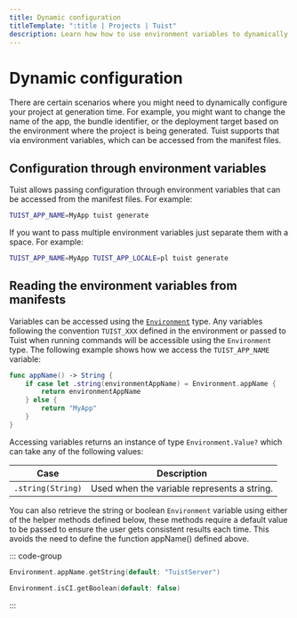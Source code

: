 ```yaml
---
title: Dynamic configuration
titleTemplate: ":title | Projects | Tuist"
description: Learn how how to use environment variables to dynamically configure your project.
---
```


# Dynamic configuration

There are certain scenarios where you might need to dynamically configure your project at generation time. For example, you might want to change the name of the app, the bundle identifier, or the deployment target based on the environment where the project is being generated. Tuist supports that via environment variables, which can be accessed from the manifest files.

## Configuration through environment variables

Tuist allows passing configuration through environment variables that can be accessed from the manifest files. For example:

```bash
TUIST_APP_NAME=MyApp tuist generate
```

If you want to pass multiple environment variables just separate them with a space. For example:

```bash
TUIST_APP_NAME=MyApp TUIST_APP_LOCALE=pl tuist generate
```

## Reading the environment variables from manifests

Variables can be accessed using the [`Environment`](/en/references/project-description/enums/environment) type. Any variables following the convention `TUIST_XXX` defined in the environment or passed to Tuist when running commands will be accessible using the `Environment` type. The following example shows how we access the `TUIST_APP_NAME` variable:

```swift
func appName() -> String {
    if case let .string(environmentAppName) = Environment.appName {
        return environmentAppName
    } else {
        return "MyApp"
    }
}
```

Accessing variables returns an instance of type `Environment.Value?` which can take any of the following values:

| Case | Description |
| --- | --- |
| `.string(String)` | Used when the variable represents a string. |

You can also retrieve the string or boolean `Environment` variable using either of the helper methods defined below, these methods require a default value to be passed to ensure the user gets consistent results each time. This avoids the need to define the function appName() defined above.

::: code-group

```swift [String]
Environment.appName.getString(default: "TuistServer")
```

```swift [Boolean]
Environment.isCI.getBoolean(default: false)
```
:::
